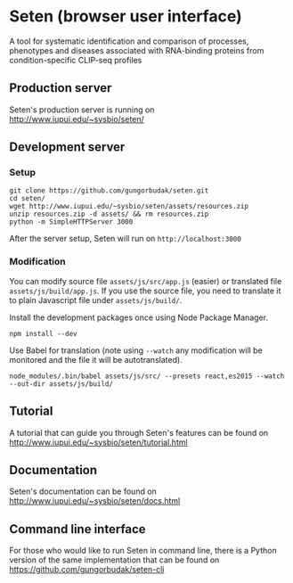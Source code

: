 # Seten (browser user interface)

A tool for systematic identification and comparison of processes, phenotypes and diseases associated with RNA-binding proteins from condition-specific CLIP-seq profiles

## Production server

Seten's production server is running on http://www.iupui.edu/~sysbio/seten/

## Development server

### Setup

    git clone https://github.com/gungorbudak/seten.git
    cd seten/
    wget http://www.iupui.edu/~sysbio/seten/assets/resources.zip
    unzip resources.zip -d assets/ && rm resources.zip
    python -m SimpleHTTPServer 3000

After the server setup, Seten will run on `http://localhost:3000`

### Modification

You can modify source file `assets/js/src/app.js` (easier) or translated file `assets/js/build/app.js`. If you use the source file, you need to translate it to plain Javascript file under `assets/js/build/`.

Install the development packages once using Node Package Manager.

    npm install --dev

Use Babel for translation (note using `--watch` any modification will be monitored and the file it will be autotranslated).

    node_modules/.bin/babel assets/js/src/ --presets react,es2015 --watch --out-dir assets/js/build/

## Tutorial

A tutorial that can guide you through Seten's features can be found on http://www.iupui.edu/~sysbio/seten/tutorial.html

## Documentation

Seten's documentation can be found on http://www.iupui.edu/~sysbio/seten/docs.html

## Command line interface

For those who would like to run Seten in command line, there is a Python version of the same implementation that can be found on https://github.com/gungorbudak/seten-cli
